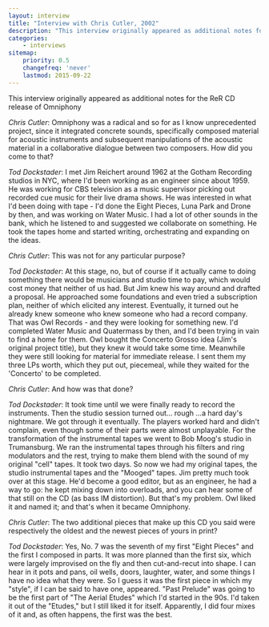 ```yaml
---
layout: interview
title: "Interview with Chris Cutler, 2002"
description: "This interview originally appeared as additional notes for the ReR CD release of Omniphony"
categories:
    - interviews
sitemap:
    priority: 0.5
    changefreq: 'never'
    lastmod: 2015-09-22
---
```


This interview originally appeared as additional notes for the ReR CD release of Omniphony

*Chris Cutler*: Omniphony was a radical and so for as I know unprecedented project, since it integrated concrete sounds, specifically composed material for acoustic instruments and subsequent manipulations of the acoustic material in a collaborative dialogue between two composers. How did you come to that?

*Tod Dockstader*: I met Jim Reichert around 1962 at the Gotham Recording studios in NYC, where I'd been working as an engineer since about 1959. He was working for CBS television as a music supervisor picking out recorded cue music for their live drama shows. He was interested in what I'd been doing with tape - I'd done the Eight Pieces, Luna Park and Drone by then, and was working on Water Music. I had a lot of other sounds in the bank, which he listened to and suggested we collaborate on something. He took the tapes home and started writing, orchestrating and expanding on the ideas.

*Chris Cutler*: This was not for any particular purpose?

*Tod Dockstader*: At this stage, no, but of course if it actually came to doing something there would be musicians and studio time to pay, which would cost money that neither of us had. But Jim knew his way around and drafted a proposal. He approached some foundations and even tried a subscription plan, neither of which elicited any interest. Eventually, it turned out he already knew someone who knew someone who had a record company. That was Owl Records - and they were looking for something new. I'd completed Water Music and Quatermass by then, and I'd been trying in vain to find a home for them. Owl bought the Concerto Grosso idea (Jim's original project title), but they knew it would take some time. Meanwhile they were still looking for material for immediate release. I sent them my three LPs worth, which they put out, piecemeal, while they waited for the 'Concerto' to be completed.

*Chris Cutler*: And how was that done?

*Tod Dockstader*: It took time until we were finally ready to record the instruments. Then the studio session turned out... rough ...a hard day's nightmare. We got through it eventually. The players worked hard and didn't complain, even though some of their parts were almost unplayable. For the transformation of the instrumental tapes we went to Bob Moog's studio in Trumansburg. We ran the instrumental tapes through his filters and ring modulators and the rest, trying to make them blend with the sound of my original "cell" tapes. It took two days. So now we had my original tapes, the studio instrumental tapes and the "Mooged" tapes. Jim pretty much took over at this stage. He'd become a good editor, but as an engineer, he had a way to go: he kept mixing down into overloads, and you can hear some of that still on the CD (as bass IM distortion). But that's my problem. Owl liked it and named it; and that's when it became Omniphony.

*Chris Cutler*: The two additional pieces that make up this CD you said were respectively the oldest and the newest pieces of yours in print?

*Tod Dockstader*: Yes, No. 7 was the seventh of my first "Eight Pieces" and the first I composed in parts. It was more planned than the first six, which were largely improvised on the fly and then cut-and-recut into shape. I can hear in it pots and pans, oil wells, doors, laughter, water, and some things I have no idea what they were. So I guess it was the first piece in which my "style", if I can be said to have one, appeared. "Past Prelude" was going to be the first part of "The Aerial Etudes" which I'd started in the 90s. I'd taken it out of the "Etudes," but I still liked it for itself. Apparently, I did four mixes of it and, as often happens, the first was the best.

